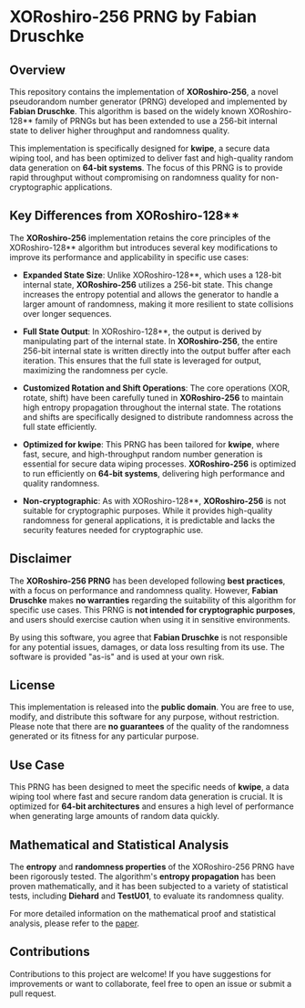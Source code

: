 # XORoshiro-256 PRNG by Fabian Druschke

## Overview

This repository contains the implementation of **XORoshiro-256**, a novel pseudorandom number generator (PRNG) developed and implemented by **Fabian Druschke**. This algorithm is based on the widely known XORoshiro-128** family of PRNGs but has been extended to use a 256-bit internal state to deliver higher throughput and randomness quality.

This implementation is specifically designed for **kwipe**, a secure data wiping tool, and has been optimized to deliver fast and high-quality random data generation on **64-bit systems**. The focus of this PRNG is to provide rapid throughput without compromising on randomness quality for non-cryptographic applications.

## Key Differences from XORoshiro-128**

The **XORoshiro-256** implementation retains the core principles of the XORoshiro-128** algorithm but introduces several key modifications to improve its performance and applicability in specific use cases:

- **Expanded State Size**: Unlike XORoshiro-128**, which uses a 128-bit internal state, **XORoshiro-256** utilizes a 256-bit state. This change increases the entropy potential and allows the generator to handle a larger amount of randomness, making it more resilient to state collisions over longer sequences.
  
- **Full State Output**: In XORoshiro-128**, the output is derived by manipulating part of the internal state. In **XORoshiro-256**, the entire 256-bit internal state is written directly into the output buffer after each iteration. This ensures that the full state is leveraged for output, maximizing the randomness per cycle.

- **Customized Rotation and Shift Operations**: The core operations (XOR, rotate, shift) have been carefully tuned in **XORoshiro-256** to maintain high entropy propagation throughout the internal state. The rotations and shifts are specifically designed to distribute randomness across the full state efficiently.

- **Optimized for kwipe**: This PRNG has been tailored for **kwipe**, where fast, secure, and high-throughput random number generation is essential for secure data wiping processes. **XORoshiro-256** is optimized to run efficiently on **64-bit systems**, delivering high performance and quality randomness.

- **Non-cryptographic**: As with XORoshiro-128**, **XORoshiro-256** is not suitable for cryptographic purposes. While it provides high-quality randomness for general applications, it is predictable and lacks the security features needed for cryptographic use.

## Disclaimer

The **XORoshiro-256 PRNG** has been developed following **best practices**, with a focus on performance and randomness quality. However, **Fabian Druschke** makes **no warranties** regarding the suitability of this algorithm for specific use cases. This PRNG is **not intended for cryptographic purposes**, and users should exercise caution when using it in sensitive environments.

By using this software, you agree that **Fabian Druschke** is not responsible for any potential issues, damages, or data loss resulting from its use. The software is provided "as-is" and is used at your own risk.

## License

This implementation is released into the **public domain**. You are free to use, modify, and distribute this software for any purpose, without restriction. Please note that there are **no guarantees** of the quality of the randomness generated or its fitness for any particular purpose.

## Use Case

This PRNG has been designed to meet the specific needs of **kwipe**, a data wiping tool where fast and secure random data generation is crucial. It is optimized for **64-bit architectures** and ensures a high level of performance when generating large amounts of random data quickly.

## Mathematical and Statistical Analysis

The **entropy** and **randomness properties** of the XORoshiro-256 PRNG have been rigorously tested. The algorithm's **entropy propagation** has been proven mathematically, and it has been subjected to a variety of statistical tests, including **Diehard** and **TestU01**, to evaluate its randomness quality.

For more detailed information on the mathematical proof and statistical analysis, please refer to the [paper](./XOROSHIRO_PROOF_OF_CONCEPT.md).

## Contributions

Contributions to this project are welcome! If you have suggestions for improvements or want to collaborate, feel free to open an issue or submit a pull request.

